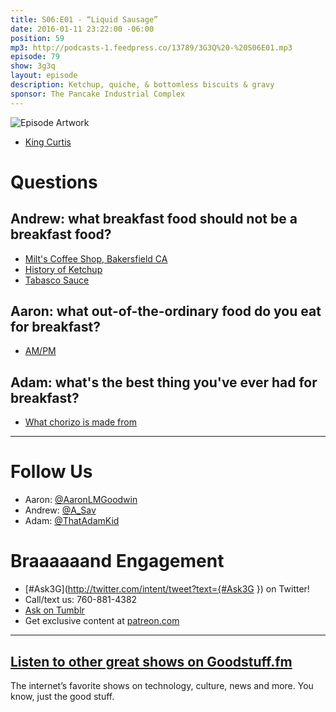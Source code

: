 ```yaml
---
title: S06:E01 - “Liquid Sausage”
date: 2016-01-11 23:22:00 -06:00
position: 59
mp3: http://podcasts-1.feedpress.co/13789/3G3Q%20-%20S06E01.mp3
episode: 79
show: 3g3q
layout: episode
description: Ketchup, quiche, & bottomless biscuits & gravy
sponsor: The Pancake Industrial Complex
---
```


![Episode Artwork][1]

* [King Curtis][2]

# Questions

## Andrew: what breakfast food should not be a breakfast food?

* [Milt's Coffee Shop, Bakersfield CA][3]
* [History of Ketchup][4]
* [Tabasco Sauce][5]

## Aaron: what out-of-the-ordinary food do you eat for breakfast?

* [AM/PM][6]

## Adam: what's the best thing you've ever had for breakfast?

* [What chorizo is made from][7]

***

# Follow Us
* Aaron: [@AaronLMGoodwin](http://twitter.com/aaronlmgoodwin)
* Andrew: [@A_Sav](http://twitter.com/a_sav)
* Adam: [@ThatAdamKid](http://twitter.com/thatadamkid)

# Braaaaaand Engagement
* [#Ask3G](http://twitter.com/intent/tweet?text={#Ask3G }) on Twitter!
* Call/text us: 760-881-4382
* [Ask on Tumblr](http://3g3q.co/ask)
* Get exclusive content at [patreon.com](http://www.patreon.com/3g3q)

***

## [Listen to other great shows on Goodstuff.fm](http://goodstuff.fm/)
The internet’s favorite shows on technology, culture, news and more. You know, just the good stuff.

[1]: http://l.gdwn.co/j8Fw.jpg
[2]: https://youtu.be/2T_obaO46Bo
[3]: http://www.yelp.com/biz/milts-coffee-shop-bakersfield
[4]: http://www.history.com/news/hungry-history/ketchup-a-saucy-history
[5]: http://bit.ly/1OYjyLo
[6]: http://www.ampm.com/
[7]: http://l.gdwn.co/ej9.jpg
[8]: http://twitter.com/aaronlmgoodwin
[9]: http://twitter.com/a_sav
[10]: http://twitter.com/thatadamkid
[11]: http://www.patreon.com/3g3q
[12]: http://goodstuff.fm/3g3q/
